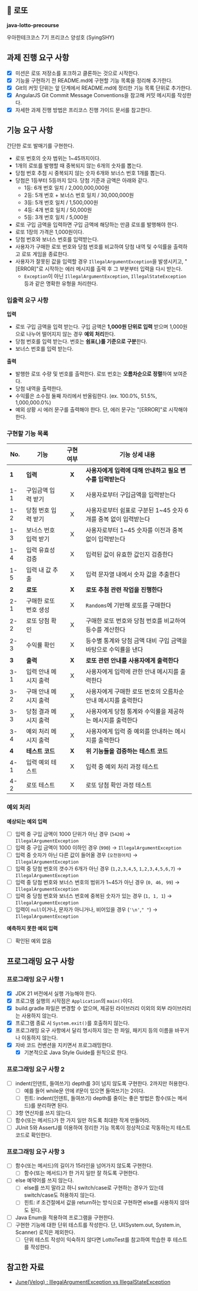 ## :money_with_wings: 로또
**java-lotto-precourse**  

우아한테크코스 7기 프리코스 양성호 (SyingSHY)

## 과제 진행 요구 사항
- [X] 미션은 로또 저장소를 포크하고 클론하는 것으로 시작한다.
- [X] 기능을 구현하기 전 README.md에 구현할 기능 목록을 정리해 추가한다.
- [X] Git의 커밋 단위는 앞 단계에서 README.md에 정리한 기능 목록 단위로 추가한다.
- [X] AngularJS Git Commit Message Conventions을 참고해 커밋 메시지를 작성한다.
- [X] 자세한 과제 진행 방법은 프리코스 진행 가이드 문서를 참고한다.

## 기능 요구 사항
간단한 로또 발매기를 구현한다.
- 로또 번호의 숫자 범위는 1~45까지이다.
- 1개의 로또를 발행할 때 중복되지 않는 6개의 숫자를 뽑는다.
- 당첨 번호 추첨 시 중복되지 않는 숫자 6개와 보너스 번호 1개를 뽑는다.
- 당첨은 1등부터 5등까지 있다. 당첨 기준과 금액은 아래와 같다.
  - 1등: 6개 번호 일치 / 2,000,000,000원
  - 2등: 5개 번호 + 보너스 번호 일치 / 30,000,000원
  - 3등: 5개 번호 일치 / 1,500,000원
  - 4등: 4개 번호 일치 / 50,000원
  - 5등: 3개 번호 일치 / 5,000원
- 로또 구입 금액을 입력하면 구입 금액에 해당하는 만큼 로또를 발행해야 한다.
- 로또 1장의 가격은 1,000원이다.
- 당첨 번호와 보너스 번호를 입력받는다.
- 사용자가 구매한 로또 번호와 당첨 번호를 비교하여 당첨 내역 및 수익률을 출력하고 로또 게임을 종료한다.
- 사용자가 잘못된 값을 입력할 경우 `IllegalArgumentException`을 발생시키고, "[ERROR]"로 시작하는 에러 메시지를 출력 후 그 부분부터 입력을 다시 받는다.
  - `Exception`이 아닌 `IllegalArgumentException`, `IllegalStateException` 등과 같은 명확한 유형을 처리한다.

### 입출력 요구 사항
**입력**
- 로또 구입 금액을 입력 받는다. 구입 금액은 **1,000원 단위로 입력** 받으며 1,000원으로 나누어 떨어지지 않는 경우 **예외 처리**한다.
- 당첨 번호를 입력 받는다. 번호는 **쉼표(,)를 기준으로 구분**한다.
- 보너스 번호를 입력 받는다.

**출력**
- 발행한 로또 수량 및 번호를 출력한다. 로또 번호는 **오름차순으로 정렬**하여 보여준다.
- 당첨 내역을 출력한다.
- 수익률은 소수점 둘째 자리에서 반올림한다. (ex. 100.0%, 51.5%, 1,000,000.0%)
- 예외 상황 시 에러 문구를 출력해야 한다. 단, 에러 문구는 "[ERROR]"로 시작해야 한다.

### 구현할 기능 목록
| No.   | 기능           | 구현 여부 | 기능 상세 내용                               |
|-------|--------------|:-----:|----------------------------------------|
| **1** | **입력**       | **X** | **사용자에게 입력에 대해 안내하고 필요 변수를 입력받는다**     |
| 1-1   | 구입금액 입력 받기   |   X   | 사용자로부터 구입금액을 입력받는다                     |
| 1-2   | 당첨 번호 입력 받기  |   X   | 사용자로부터 쉼표로 구분된 1~45 숫자 6개를 중복 없이 입력받는다 |
| 1-3   | 보너스 번호 입력 받기 |   X   | 사용자로부터 1~45 숫자를 이전과 중복 없이 입력받는다        |
| 1-4   | 입력 유효성 검증    |   X   | 입력된 값이 유효한 값인지 검증한다                    |
| 1-5   | 입력 내 값 추출    |   X   | 입력 문자열 내에서 숫자 값을 추출한다                  |
| **2** | **로또**       | **X** | **로또 추첨 관련 작업을 진행한다**                  |
| 2-1   | 구매한 로또 번호 생성 |   X   | `Randoms`에 기반해 로또를 구매한다                |
| 2-2   | 로또 당첨 확인     |   X   | 구매한 로또 번호와 당첨 번호를 비교하여 등수를 계산한다        |
| 2-3   | 수익률 확인       |   X   | 등수별 통계와 당첨 금액 대비 구입 금액을 바탕으로 수익률을 낸다   |  
| **3** | **출력**       | **X** | **로또 관련 안내를 사용자에게 출력한다**               |
| 3-1   | 입력 안내 메시지 출력 |   X   | 사용자에게 입력에 관한 안내 메시지를 출력한다              |
| 3-2   | 구매 안내 메시지 출력 |   X   | 사용자에게 구매한 로또 번호의 오름차순 안내 메시지를 출력한다     |
| 3-3   | 당첨 결과 메시지 출력 |   X   | 사용자에게 당첨 통계와 수익률을 제공하는 메시지를 출력한다       |
| 3-4   | 예외 처리 메시지 출력 |   X   | 사용자에게 입력 중 예외를 안내하는 메시지를 출력한다          |
| **4** | **테스트 코드**   | **X** | **위 기능들을 검증하는 테스트 코드**                 |
| 4-1   | 입력 예외 테스트    |   X   | 입력 중 예외 처리 과정 테스트                      |
| 4-2   | 로또 테스트       |   X   | 로또 당첨 확인 과정 테스트                        |

### 예외 처리
**예상되는 예외 입력**
- [ ] 입력 중 구입 금액이 1000 단위가 아닌 경우 (`5420`) &rarr; `IllegalArgumentException`
- [ ] 입력 중 구입 금액이 1000 이하인 경우 (`990`) &rarr; `IllegalArgumentException`
- [ ] 입력 중 숫자가 아닌 다른 값이 들어올 경우 (`오천원어치`) &rarr; `IllegalArgumentException`
- [ ] 입력 중 당첨 번호의 갯수가 6개가 아닌 경우 (`1,2,3,4,5`, `1,2,3,4,5,6,7`) &rarr; `IllegalArgumentException`
- [ ] 입력 중 당첨 번호와 보너스 번호의 범위가 1~45가 아닌 경우 (`0, 46, 99`) &rarr; `IllegalArgumentException`
- [ ] 입력 중 당첨 번호와 보너스 번호에 중복된 숫자가 있는 경우 (`1, 1, 1`) &rarr; `IllegalArgumentException`
- [ ] 입력이 `null`이거나, 문자가 아니거나, 비어있을 경우 (`'\n'`,`" "`) &rarr; `IllegalArgumentException`

**예측하지 못한 예외 입력**
- [ ] 확인된 예외 없음

## 프로그래밍 요구 사항
### 프로그래밍 요구 사항 1
- [X] JDK 21 버전에서 실행 가능해야 한다.
- [X] 프로그램 실행의 시작점은 `Application`의 `main()`이다.
- [X] build.gradle 파일은 변경할 수 없으며, 제공된 라이브러리 이외의 외부 라이브러리는 사용하지 않는다.
- [X] 프로그램 종료 시 `System.exit()`를 호출하지 않는다.
- [X] 프로그래밍 요구 사항에서 달리 명시하지 않는 한 파일, 패키지 등의 이름을 바꾸거나 이동하지 않는다.
- [X] 자바 코드 컨벤션을 지키면서 프로그래밍한다.
    - [X] 기본적으로 Java Style Guide를 원칙으로 한다.

### 프로그래밍 요구 사항 2
- [ ] indent(인덴트, 들여쓰기) depth를 3이 넘지 않도록 구현한다. 2까지만 허용한다.
    - [ ] 예를 들어 while문 안에 if문이 있으면 들여쓰기는 2이다.
    - [ ] 힌트: indent(인덴트, 들여쓰기) depth를 줄이는 좋은 방법은 함수(또는 메서드)를 분리하면 된다.
- [ ] 3항 연산자를 쓰지 않는다.
- [ ] 함수(또는 메서드)가 한 가지 일만 하도록 최대한 작게 만들어라.
- [ ] JUnit 5와 AssertJ를 이용하여 정리한 기능 목록이 정상적으로 작동하는지 테스트 코드로 확인한다.

### 프로그래밍 요구 사항 3
- [ ] 함수(또는 메서드)의 길이가 15라인을 넘어가지 않도록 구현한다.
  - [ ] 함수(또는 메서드)가 한 가지 일만 잘 하도록 구현한다.
- [ ] else 예약어를 쓰지 않는다.
  - [ ] else를 쓰지 말라고 하니 switch/case로 구현하는 경우가 있는데 switch/case도 허용하지 않는다.
  - [ ] 힌트: if 조건절에서 값을 return하는 방식으로 구현하면 else를 사용하지 않아도 된다.
- [ ] Java Enum을 적용하여 프로그램을 구현한다.
- [ ] 구현한 기능에 대한 단위 테스트를 작성한다. 단, UI(System.out, System.in, Scanner) 로직은 제외한다.
  - [ ] 단위 테스트 작성이 익숙하지 않다면 LottoTest를 참고하여 학습한 후 테스트를 작성한다.

## 참고한 자료
- [June(Velog) : IllegalArgumentException vs IllegalStateException](https://velog.io/@injoon2019/IllegalArgumentException-vs-IllegalStateException)